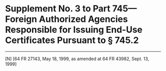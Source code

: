 # Supplement No. 3 to Part 745—Foreign Authorized Agencies Responsible for Issuing End-Use Certificates Pursuant to § 745.2



---

[N] [64 FR 27143, May 18, 1999, as amended at 64 FR 43982, Sept. 13, 1999]




